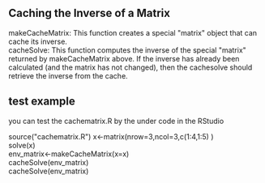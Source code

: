 ##  Caching the Inverse of a Matrix

makeCacheMatrix:  This function creates a special "matrix" object that can cache its inverse.  
cacheSolve: This function computes the inverse of the special "matrix" returned by makeCacheMatrix above. If the inverse has already been calculated (and the matrix has not changed), then the cachesolve should retrieve the inverse from the cache.  




## test example
 you can test the cachematrix.R by the under code in the RStudio  
 
 source("cachematrix.R")
 x<-matrix(nrow=3,ncol=3,c(1:4,1:5) )  
 solve(x)  
 env_matrix<-makeCacheMatrix(x=x)  
 cacheSolve(env_matrix)  
 cacheSolve(env_matrix)  
